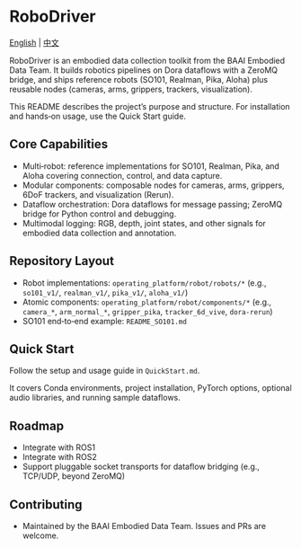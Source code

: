 # RoboDriver

[English](./README.md) | [中文](./README_zh.md)

RoboDriver is an embodied data collection toolkit from the BAAI Embodied Data Team. It builds robotics pipelines on Dora dataflows with a ZeroMQ bridge, and ships reference robots (SO101, Realman, Pika, Aloha) plus reusable nodes (cameras, arms, grippers, trackers, visualization).

This README describes the project’s purpose and structure. For installation and hands‑on usage, use the Quick Start guide.

## Core Capabilities

- Multi‑robot: reference implementations for SO101, Realman, Pika, and Aloha covering connection, control, and data capture.
- Modular components: composable nodes for cameras, arms, grippers, 6DoF trackers, and visualization (Rerun).
- Dataflow orchestration: Dora dataflows for message passing; ZeroMQ bridge for Python control and debugging.
- Multimodal logging: RGB, depth, joint states, and other signals for embodied data collection and annotation.

## Repository Layout

- Robot implementations: `operating_platform/robot/robots/*` (e.g., `so101_v1/`, `realman_v1/`, `pika_v1/`, `aloha_v1/`)
- Atomic components: `operating_platform/robot/components/*` (e.g., `camera_*`, `arm_normal_*`, `gripper_pika`, `tracker_6d_vive`, `dora-rerun`)
- SO101 end‑to‑end example: `README_SO101.md`

## Quick Start

Follow the setup and usage guide in `QuickStart.md`.

It covers Conda environments, project installation, PyTorch options, optional audio libraries, and running sample dataflows.

## Roadmap

- Integrate with ROS1
- Integrate with ROS2
- Support pluggable socket transports for dataflow bridging (e.g., TCP/UDP, beyond ZeroMQ)

## Contributing

- Maintained by the BAAI Embodied Data Team. Issues and PRs are welcome.
